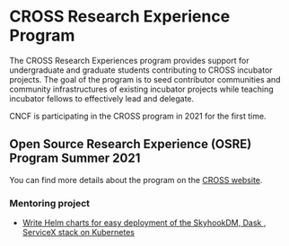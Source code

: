 # CROSS Research Experience Program

The CROSS Research Experiences program provides support for undergraduate and graduate students contributing to CROSS incubator projects. The goal of the program is to seed contributor communities and community infrastructures of existing incubator projects while teaching incubator fellows to effectively lead and delegate.

CNCF is participating in the CROSS program in 2021 for the first time.

## Open Source Research Experience (OSRE) Program Summer 2021

You can find more details about the program on the [CROSS website](https://cross.ucsc.edu/programs/osre2021.html).

### Mentoring project

- [Write Helm charts for easy deployment of the SkyhookDM, Dask , ServiceX stack on Kubernetes](https://uccross.github.io/projects#write-helm-charts-for-easy-deployment-of-the-skyhookdm-dask--servicex-stack-on-kubernetes)

